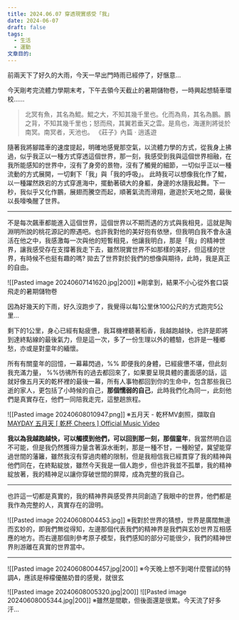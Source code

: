 ```yaml
---
title: 2024.06.07 穿透現實感受「我」
date: 2024-06-07
draft: false
tags:
  - 生活
  - 運動
文章目的:
---
```

前兩天下了好久的大雨，今天一早出門時雨已經停了，好愜意...

今天剛考完流體力學期末考，下午去領今天截止的暑期儲物卷，一時興起想騎車環校......

> 北冥有魚，其名為鯤。鯤之大，不知其幾千里也。化而為鳥，其名為鵬。鵬之背，不知其幾千里也；怒而飛，其翼若垂天之雲。是鳥也，海運則將徙於南冥。南冥者，天池也。
> 《莊子》內篇 ‧ 逍遙遊

 隨著我將腳踏車的速度提起，明確地感覺那空氣，以流體力學的方式，從我身上拂過，似乎我正以一種方式穿透這個世界，那一刻，我感受到我與這個世界相融，在我所能感知的世界中，沒有了身旁的景物，沒有了觸覺的細節，一切似乎正以一種流動的方式展開，一切剩下「我」與「我的呼吸」。
 此時我可以想像我化作了鯤，以一種躍然跌宕的方式穿進海中，擺動著碩大的身軀，身邊的水隨我起舞。下一秒，我似乎又化作鵬，展翅而騰空而起，順著氣流而滑翔，遨遊於天地之間，最後以長嚎喚醒了世界。
 
---

不是每次飆車都能進入這個世界，這個世界以不期而遇的方式與我相見，這就是陶淵明所說的桃花源記的際遇吧。也許我對他的美好抱有依戀，但我明白我不會永遠活在他之中，我感激每一次與他的短暫相見，他讓我明白，那是「我」的精神世界，讓我感受存在支撐著我走下去，雖然現實世界不如那樣的美好，但這樣的世界，有時候不也挺有趣的嗎?
拋去了世界對於我們的想像與期待，此時，我是真正的自由。

![[Pasted image 20240607141620.jpg|200]]
※剛拿到，結果不小心從外套口袋飛走的暑期儲物卷

因為好幾天的下雨，好久沒跑步了，我覺得以每1公里休100公尺的方式跑完5公里...

剩下的1公里，身心已經有點疲憊，我耳機裡聽著稻香，我越跑越快，也許是即將到達終點線的最後氣力，但是這一次，多了一份生理以外的體驗，也許是一種鄉愁，亦或是對童年的緬懷。

所有有關童年的回憶，一幕幕閃過，%% 即便我的身體，已經疲憊不堪，但此刻我充滿力量， %%彷彿所有的過去都回來了，如果要呈現具體的畫面感的話，這就好像五月天的乾杯裡的最後一幕，所有人事物都回到你的生命中，包含那些我已逝的家人，更包括了小時候的自己，**那個懦弱的自己**，此時我們化為同一，此刻他們是真實存在，他們一同陪我走完，這整趟旅程。

![[Pasted image 20240608010947.png]]
※五月天 - 乾杯MV劇照，擷取自[MAYDAY 五月天 [ 乾杯 Cheers ] Official Music Video](https://www.youtube.com/watch?v=qX2GsMj7154)

**我以為我越跑越快，可以觸摸到他們，可以回到那一刻，那個童年**，我當然明白這不可能，但是我仍然獲得力量含著淚水衝刺，那是一種不甘，一種盼望，冀望能穿過世間的藩籬，雖然我沒有穿過肉體的限制，但是我相信我已經貫穿了我的精神與他們同在，在終點綻放，雖然今天我是一個人跑步，但也許我並不孤單，我的精神綻放著，我的精神足以讓你穿破世間的屏障，成為完整的我自己。

---
也許這一切都是真實的，我的精神界與感受界共同創造了我眼中的世界，他們都是我作為完整的人，真實存在的證明。

![[Pasted image 20240608004453.jpg]]
※我對於世界的猜想，世界是廣闊無邊而玄妙的，即我們無從得知，左邊那個代表我們的精神界是我們與玄妙世界互相感應的地方。而右邊那個則參考原子模型，我們感知的部分可能很少，我們的精神世界則游離在真實的世界當中。

---

![[Pasted image 20240608004457.jpg|200]]
※今天晚上想不到喝什麼嘗試的特調A，應該是檸檬優酪奶昔的感覺，就很玄


![[Pasted image 20240608005320.jpg|200]]   ![[Pasted image 20240608005344.jpg|200]]
※雖然是間歇，但後面還是很累。今天流了好多汗...